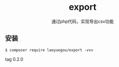 <h1 align="center"> export </h1>

<p align="center">通过php代码，实现导出csv功能</p>


## 安装

```shell
$ composer require laoyuegou/export -vvv
```


tag 0.2.0
